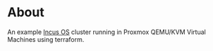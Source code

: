 # About

An example [Incus OS](https://github.com/lxc/incus-os) cluster running in Proxmox QEMU/KVM Virtual Machines using terraform.
